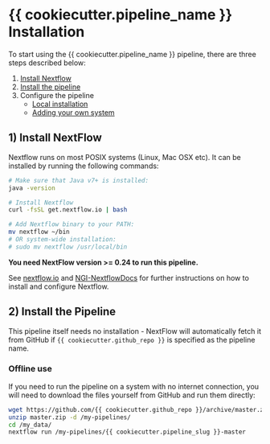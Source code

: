 # {{ cookiecutter.pipeline_name }} Installation

To start using the {{ cookiecutter.pipeline_name }} pipeline, there are three steps described below:

1. [Install Nextflow](#install-nextflow)
2. [Install the pipeline](#install-the-pipeline)
3. Configure the pipeline
    * [Local installation](configuration/local.md)
    * [Adding your own system](configuration/adding_your_own.md)

## 1) Install NextFlow
Nextflow runs on most POSIX systems (Linux, Mac OSX etc). It can be installed by running the following commands:

```bash
# Make sure that Java v7+ is installed:
java -version

# Install Nextflow
curl -fsSL get.nextflow.io | bash

# Add Nextflow binary to your PATH:
mv nextflow ~/bin
# OR system-wide installation:
# sudo mv nextflow /usr/local/bin
```

**You need NextFlow version >= 0.24 to run this pipeline.**

See [nextflow.io](https://www.nextflow.io/) and [NGI-NextflowDocs](https://github.com/SciLifeLab/NGI-NextflowDocs) for further instructions on how to install and configure Nextflow.

## 2) Install the Pipeline
This pipeline itself needs no installation - NextFlow will automatically fetch it from GitHub if `{{ cookiecutter.github_repo }}` is specified as the pipeline name.

### Offline use

If you need to run the pipeline on a system with no internet connection, you will need to download the files yourself from GitHub and run them directly:

```bash
wget https://github.com/{{ cookiecutter.github_repo }}/archive/master.zip
unzip master.zip -d /my-pipelines/
cd /my_data/
nextflow run /my-pipelines/{{ cookiecutter.pipeline_slug }}-master
```
